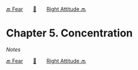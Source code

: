 [🔙 Fear][previous-chapter]&nbsp;&nbsp;&nbsp;&nbsp;&nbsp;&nbsp;&nbsp;[🏡][readme]&nbsp;&nbsp;&nbsp;&nbsp;&nbsp;&nbsp;&nbsp;[Right Attitude 🔜][upcoming-chapter]

# Chapter 5. Concentration

_Notes_

[🔙 Fear][previous-chapter]&nbsp;&nbsp;&nbsp;&nbsp;&nbsp;&nbsp;&nbsp;[🏡][readme]&nbsp;&nbsp;&nbsp;&nbsp;&nbsp;&nbsp;&nbsp;[Right Attitude 🔜][upcoming-chapter]

[readme]: README.md
[previous-chapter]: ch04-fear.md
[upcoming-chapter]: ch06-right-attitude.md